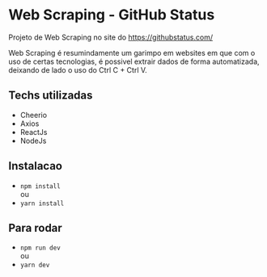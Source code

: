 # Web Scraping - GitHub Status

Projeto de Web Scraping no site do https://githubstatus.com/

Web Scraping é resumindamente um garimpo em websites em que com o uso de certas tecnologias, é possivel extrair dados de forma automatizada, deixando de lado o uso do Ctrl C + Ctrl V.

## Techs utilizadas

- Cheerio
- Axios
- ReactJs
- NodeJs

## Instalacao

- `npm install`
 <br> ou <br>
- `yarn install`


## Para rodar

- `npm run dev`
<br> ou <br>
- `yarn dev`

